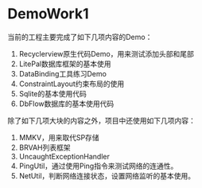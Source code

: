 # DemoWork1

当前的工程主要完成了如下几项内容的Demo：
1. Recyclerview原生代码Demo，用来测试添加头部和尾部
2. LitePal数据库框架的基本使用
3. DataBinding工具练习Demo
4. ConstraintLayout约束布局的使用
5. Sqlite的基本使用代码
6. DbFlow数据库的基本使用代码

除了如下几项大块的内容之外，项目中还使用如下几项内容：
1. MMKV，用来取代SP存储
2. BRVAH列表框架
3. UncaughtExceptionHandler
4. PingUtil，通过使用Ping指令来测试网络的连通性。
5. NetUtil，判断网络连接状态，设置网络监听的基本使用。